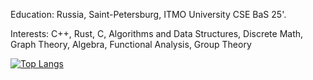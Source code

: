 Education: Russia, Saint-Petersburg, ITMO University CSE BaS 25'.

Interests: C++, Rust, C, Algorithms and Data Structures, Discrete Math, Graph Theory, Algebra, Functional Analysis, Group Theory



[![Top Langs](https://github-readme-stats.vercel.app/api/top-langs/?username=Hyperb0rean&layout=compact)](https://github.com/anuraghazra/github-readme-stats)
